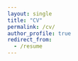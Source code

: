 ```yaml
---
layout: single
title: "CV"
permalink: /cv/
author_profile: true
redirect_from:
  - /resume
---
```


<embed data="https:zmarkovich.github.io/files/Markovich CV (Fall 2021).pdf" width="1000" height="1000" type='application/pdf'></object>
